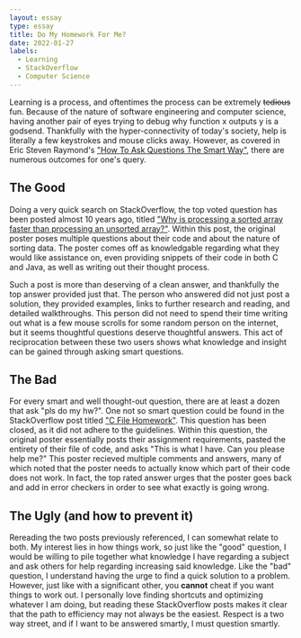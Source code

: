 ```yaml
---
layout: essay
type: essay
title: Do My Homework For Me?
date: 2022-01-27
labels:
  - Learning
  - StackOverflow
  - Computer Science
---
```


Learning is a process, and oftentimes the process can be extremely ~~tedious~~ fun. Because of the nature of software engineering and computer science, having another pair of eyes trying to debug why function x outputs y is a godsend. Thankfully with the hyper-connectivity of today's society, help is literally a few keystrokes and mouse clicks away. However, as covered in Eric Steven Raymond's ["How To Ask Questions The Smart Way"](http://www.catb.org/esr/faqs/smart-questions.html), there are numerous outcomes for one's query.

## The Good

Doing a very quick search on StackOverflow, the top voted question has been posted almost 10 years ago, titled ["Why is processing a sorted array faster than processing an unsorted array?"](https://stackoverflow.com/questions/11227809/why-is-processing-a-sorted-array-faster-than-processing-an-unsorted-array). Within this post, the original poster poses multiple questions about their code and about the nature of sorting data. The poster comes off as knowledgable regarding what they would like assistance on, even providing snippets of their code in both C and Java, as well as writing out their thought process.

Such a post is more than deserving of a clean answer, and thankfully the top answer provided just that. The person who answered did not just post a solution, they provided examples, links to further research and reading, and detailed walkthroughs. This person did not need to spend their time writing out what is a few mouse scrolls for some random person on the internet, but it seems thoughtful questions deserve thoughtful answers. This act of reciprocation between these two users shows what knowledge and insight can be gained through asking smart questions.

## The Bad

For every smart and well thought-out question, there are at least a dozen that ask "pls do my hw?". One not so smart question could be found in the StackOverflow post titled ["C File Homework"](https://stackoverflow.com/questions/20574925/c-file-homework). This question has been closed, as it did not adhere to the guidelines. Within this question, the original poster essentially posts their assignment requirements, pasted the entirety of their file of code, and asks "This is what I have. Can you please help me?" This poster recieved multiple comments and answers, many of which noted that the poster needs to actually know which part of their code does not work. In fact, the top rated answer urges that the poster goes back and add in error checkers in order to see what exactly is going wrong.

## The Ugly (and how to prevent it)

Rereading the two posts previously referenced, I can somewhat relate to both. My interest lies in how things work, so just like the "good" question, I would be willing to pile together what knowledge I have regarding a subject and ask others for help regarding increasing said knowledge. Like the "bad" question, I understand having the urge to find a quick solution to a problem. However, just like with a significant other, you **cannot** cheat if you want things to work out. I personally love finding shortcuts and optimizing whatever I am doing, but reading these StackOverflow posts makes it clear that the path to efficiency may not always be the easiest. Respect is a two way street, and if I want to be answered smartly, I must question smartly.
